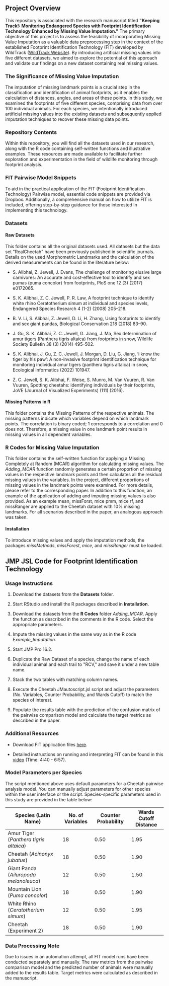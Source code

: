 ## Project Overview

This repository is associated with the research manuscript titled **"Keeping Track!: Monitoring Endangered Species with Footprint Identification Technology Enhanced by Missing Value Imputation."** The primary objective of this project is to assess the feasibility of incorporating Missing Value Imputation as a valuable data preprocessing step in the context of the established Footprint Identification Technology (FIT) developed by WildTrack ([WildTrack Website](https://www.wildtrack.org/)). By introducing artificial missing values into five different datasets, we aimed to explore the potential of this approach and validate our findings on a new dataset containing real missing values.

### The Significance of Missing Value Imputation

The imputation of missing landmark points is a crucial step in the classification and identification of animal footprints, as it enables the calculation of distances, angles, and areas of these points. In this study, we examined the footprints of five different species, comprising data from over 100 individual animals. For each species, we intentionally introduced artificial missing values into the existing datasets and subsequently applied imputation techniques to recover these missing data points.

### Repository Contents

Within this repository, you will find all the datasets used in our research, along with the R code containing self-written functions and illustrative examples. These resources are made available to facilitate further exploration and experimentation in the field of wildlife monitoring through footprint analysis.

### FIT Pairwise Model Snippets

To aid in the practical application of the FIT (Footprint Identification Technology) Pairwise model, essential code snippets are provided via Dropbox. Additionally, a comprehensive manual on how to utilize FIT is included, offering step-by-step guidance for those interested in implementing this technology.

### Datasets

#### Raw Datasets

This folder contains all the original datasets used. All datasets but the data set "RealCheetah" have been previously published in scientific journals. Details on the used Morphometric Landmarks and the calculation of the derived measurements can be found in the literature below:

- S. Alibhai, Z. Jewell, J. Evans, The challenge of monitoring elusive large carnivores: An accurate and cost-effective tool to identify and sex pumas (puma concolor) from footprints, PloS one 12 (3) (2017) e0172065.

- S. K. Alibhai, Z. C. Jewell, P. R. Law, A footprint technique to identify white rhino Ceratotherium simum at individual and species levels, Endangered Species Research 4 (1-2) (2008) 205–218.

- B. V. Li, S. Alibhai, Z. Jewell, D. Li, H. Zhang, Using footprints to identify and sex giant pandas, Biological Conservation 218 (2018) 83–90.

- J. Gu, S. K. Alibhai, Z. C. Jewell, G. Jiang, J. Ma, Sex determination of amur tigers (Panthera tigris altaica) from footprints in snow, Wildlife Society Bulletin 38 (3) (2014) 495–502.

- S. K. Alibhai, J. Gu, Z. C. Jewell, J. Morgan, D. Liu, G. Jiang, ‘i know the tiger by his paw’: A non-invasive footprint identification technique for monitoring individual amur tigers (panthera tigris altaica) in snow, Ecological Informatics (2022) 101947.

- Z. C. Jewell, S. K. Alibhai, F. Weise, S. Munro, M. Van Vuuren, R. Van Vuuren, Spotting cheetahs: identifying individuals by their footprints, JoVE (Journal of Visualized Experiments) (111) (2016).

#### Missing Patterns in R

This folder contains the Missing Patterns of the respective animals. The missing patterns indicate which variables depend on which landmark points. The correlation is binary coded; 1 corresponds to a correlation and 0 does not. Therefore, a missing value in one landmark point results in missing values in all dependent variables.

### R Codes for Missing Value Imputation

This folder contains the self-written function for applying a Missing Completely at Random (MCAR) algorithm for calculating missing values. The *Adding_MCAR* function randomly generates a certain proportion of missing values in the respective landmark points and then calculates all the residual missing values in the variables. In the project, different proportions of missing values in the landmark points were examined. For more details, please refer to the corresponding paper. In addition to this function, an example of the application of adding and imputing missing values is also provided. As an example mean, missForst, mice pmm, mice rf, and missRanger are applied to the Cheetah dataset with 10% missing landmarks. For all scenarios described in the paper, an analogous approach was taken.

#### Installation

To introduce missing values and apply the imputation methods, the packages *missMethods*, *missForest*, *mice*, and *missRanger* must be loaded.

## JMP JSL Code for Footprint Identification Technology

### Usage Instructions

1. Download the datasets from the **Datasets** folder.

2. Start RStudio and install the R packages described in **Installation**.

3. Download the datasets from the **R Codes** folder *Adding_MCAR*. Apply the function as described in the comments in the R code. Select the appropriate parameters.

4. Impute the missing values in the same way as in the R code *Example_Imputation*.

5. Start JMP Pro 16.2.

6. Duplicate the Raw Dataset of a species, change the name of each individual animal and each trail to "RCV," and save it under a new table name.

7. Stack the two tables with matching column names.

8. Execute the Cheetah JMautoscript.jsl script and adjust the parameters (No. Variables, Counter Probability, and Wards Cutoff) to match the species of interest.

9. Populate the results table with the prediction of the confusion matrix of the pairwise comparison model and calculate the target metrics as described in the paper.

### Additional Resources

- Download FIT application files [here](https://1drv.ms/f/s!AqGN38c8mh7Wi6gn9AGHwaNUL5yGAQ?e=ioAqpe).

- Detailed instructions on running and interpreting FIT can be found in this [video](https://www.jove.com/de/v/54034/spotting-cheetahs-identifying-individuals-by-their-footprints) (Time: 4:40 - 6:57).

### Model Parameters per Species

The script mentioned above uses default parameters for a Cheetah pairwise analysis model. You can manually adjust parameters for other species within the user interface or the script. Species-specific parameters used in this study are provided in the table below:

| Species (Latin Name)              | No. of Variables | Counter Probability | Wards Cutoff Distance |
|-----------------------------------|------------------|--------------------|-----------------------|
| Amur Tiger (*Panthera tigris altaica*)    | 18           | 0.50               | 1.95                  |
| Cheetah (*Acinonyx jubatus*)             | 18           | 0.50               | 1.90                  |
| Giant Panda (*Ailuropoda melanoleuca*)    | 12           | 0.50               | 1.50                  |
| Mountain Lion (*Puma concolor*)           | 18           | 0.50               | 1.90                  |
| White Rhino (*Ceratotherium simum*)       | 12           | 0.50               | 1.95                  |
| Cheetah (Experiment 2)                   | 18           | 0.50               | 1.90                  |

### Data Processing Note

Due to issues in an automation attempt, all FIT model runs have been conducted separately and manually. The raw metrics from the pairwise comparison model and the predicted number of animals were manually added to the results table. Target metrics were calculated as described in the manuscript.
